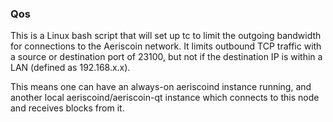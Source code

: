### Qos ###

This is a Linux bash script that will set up tc to limit the outgoing bandwidth for connections to the Aeriscoin network. It limits outbound TCP traffic with a source or destination port of 23100, but not if the destination IP is within a LAN (defined as 192.168.x.x).

This means one can have an always-on aeriscoind instance running, and another local aeriscoind/aeriscoin-qt instance which connects to this node and receives blocks from it.
